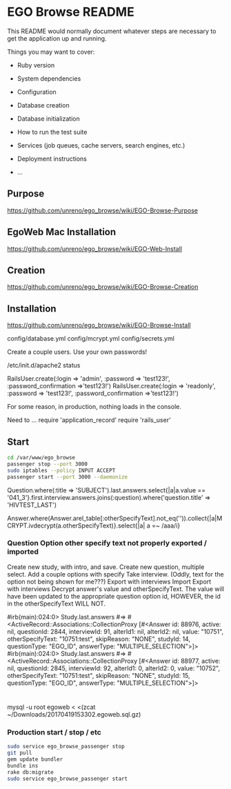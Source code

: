 # EGO Browse README

This README would normally document whatever steps are necessary to get the
application up and running.

Things you may want to cover:

* Ruby version

* System dependencies

* Configuration

* Database creation

* Database initialization

* How to run the test suite

* Services (job queues, cache servers, search engines, etc.)

* Deployment instructions

* ...



##	Purpose

https://github.com/unreno/ego_browse/wiki/EGO-Browse-Purpose

##	EgoWeb Mac Installation

https://github.com/unreno/ego_browse/wiki/EGO-Web-Install

##	Creation

https://github.com/unreno/ego_browse/wiki/EGO-Browse-Creation

##	Installation

https://github.com/unreno/ego_browse/wiki/EGO-Browse-Install



config/database.yml
config/mcrypt.yml
config/secrets.yml


Create a couple users. Use your own passwords!

/etc/init.d/apache2 status

RailsUser.create(:login => 'admin', :password => 'test123!', :password_confirmation =>'test123!')
RailsUser.create(:login => 'readonly', :password => 'test123!', :password_confirmation =>'test123!')

For some reason, in production, nothing loads in the console.

Need to ...
require 'application_record'
require 'rails_user'





##	Start

```BASH
cd /var/www/ego_browse
passenger stop --port 3000
sudo iptables --policy INPUT ACCEPT
passenger start --port 3000 --daemonize
```


 Question.where(:title => 'SUBJECT').last.answers.select{|a|a.value == '041_3'}.first.interview.answers.joins(:question).where('question.title' => 'HIVTEST_LAST')


Answer.where(Answer.arel_table[:otherSpecifyText].not_eq('')).collect{|a|MCRYPT.ivdecrypt(a.otherSpecifyText)}.select{|a| a =~ /aaa/i}





###	Question Option other specify text not properly exported / imported

Create new study, with intro, and save.
Create new question, multiple select.
Add a couple options with specify
Take interview. (Oddly, text for the option not being shown for me???)
Export with interviews
Import
Export with interviews
Decrypt answer's value and otherSpecifyText.
The value will have been updated to the appropriate question option id,
HOWEVER, the id in the otherSpecifyText WILL NOT.

#irb(main):024:0> Study.last.answers
#=> #<ActiveRecord::Associations::CollectionProxy [#<Answer id: 88976, active: nil, questionId: 2844, interviewId: 91, alterId1: nil, alterId2: nil, value: "10751", otherSpecifyText: "10751:test", skipReason: "NONE", studyId: 14, questionType: "EGO_ID", answerType: "MULTIPLE_SELECTION">]>
#irb(main):024:0> Study.last.answers
#=> #<ActiveRecord::Associations::CollectionProxy [#<Answer id: 88977, active: nil, questionId: 2845, interviewId: 92, alterId1: 0, alterId2: 0, value: "10752", otherSpecifyText: "10751:test", skipReason: "NONE", studyId: 15, questionType: "EGO_ID", answerType: "MULTIPLE_SELECTION">]>
#


mysql -u root egoweb < <(zcat ~/Downloads/20170419153302.egoweb.sql.gz)




###	Production start / stop / etc


```BASH
sudo service ego_browse_passenger stop
git pull
gem update bundler
bundle ins
rake db:migrate
sudo service ego_browse_passenger start
```

